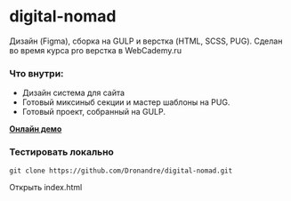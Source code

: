 # digital-nomad

Дизайн (Figma), сборка на GULP и верстка (HTML, SCSS, PUG). 
Сделан во время курса pro верстка в WebCademy.ru 

### Что внутри:

- Дизайн система для сайта
- Готовый миксиныб секции и мастер шаблоны на PUG. 
- Готовый проект, собранный на GULP.

[**Онлайн демо**](https://dronandre.github.io/digital-nomad/)

### Тестировать локально

```
git clone https://github.com/Dronandre/digital-nomad.git
```

Открыть index.html
